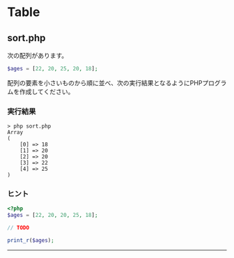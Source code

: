 # Table

## sort.php

次の配列があります。

```php
$ages = [22, 20, 25, 20, 18];
```

配列の要素を小さいものから順に並べ、次の実行結果となるようにPHPプログラムを作成してください。

### 実行結果

```
> php sort.php
Array
(
    [0] => 18
    [1] => 20
    [2] => 20
    [3] => 22
    [4] => 25
)
```

### ヒント

```php
<?php
$ages = [22, 20, 20, 25, 18];

// TODO

print_r($ages);
```

---
